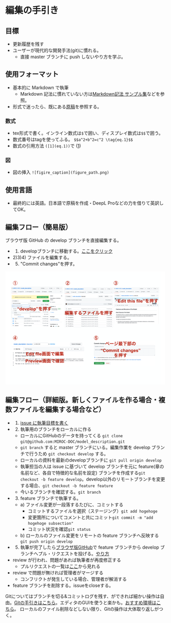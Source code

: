 # 編集の手引き

## 目標

- 更新履歴を残す
- ユーザーが現代的な開発手法(git)に慣れる。
  - 直接 master ブランチに push しないやり方を学ぶ。

## 使用フォーマット

  - 基本的に Markdown で執筆
    - Markdown 記法に慣れていない方は[Markdown記法 サンプル集](https://qiita.com/tbpgr/items/989c6badefff69377da7)などを参照。
  - 形式で迷ったら、既にある[原稿](../descript_files/)を参照する。

### 数式

  - tex形式で書く。インライン数式は`$`で囲い、ディスプレイ数式は`$$`で囲う。
  - 数式番号はtagを使ってふる。 `$$a^2+b^2=c^2 \tag{eq.1}$$`
  - 数式の引用方法 `([1](eq.1))`で ([1](eq.1))

### 図

  - 図の挿入 `![figire_caption](figure_path.png)`

## 使用言語

  - 最終的には英語。日本語で原稿を作成・DeepL Proなどの力を借りて英訳してOK。

## 編集フロー（簡易版）

ブラウザ版 GitHub の develop ブランチを直接編集する。

  - 1) developブランチに移動する。[ここをクリック](https://github.com/MIROC-DOC/model_description/tree/develop)
  - 2)3)4) ファイルを編集する。
  - 5) "Commit changes"を押す。

<img src="./210712_MIROC_GitHub_develop.key-1.png" width=800x>
  
## 編集フロー（詳細版。新しくファイルを作る場合・複数ファイルを編集する場合など）

  - 1) [issue に執筆目標を書く](https://github.com/MIROC-DOC/model_description/issues)
  - 2) 執筆用のブランチをローカルに作る
    - ローカルにGitHubのデータを持ってくる `git clone git@github.com:MIROC-DOC/model_description.git`
    - `git branch` すると master ブランチにいる。編集作業を develop ブランチで行うため `git checkout develop` する。
    - ローカルの資料を最新のdevelopブランチに `git pull origin develop`
    - 執筆担当の人は issue に基づいて develop ブランチを元に feature(章の名前など、各自で特徴的な名前を設定) ブランチを作成する`git checkout -b feature develop`。develop以外のリモートブランチを変更する場合、`git checkout -b feature feature`
    - 今いるブランチを確認する。`git branch`
  - 3) feature ブランチで執筆する。
    - a) ファイル変更が一段落するたびに、コミットする
      - コミットするファイルを選択（ステージング）`git add hogehoge`
      - 変更箇所についてコメントと共にコミット`git commit -m "add hogehoge subsection"`
      - コミット状況を確認`git status`
    - b) ローカルのファイル変更をリモートの feature ブランチへ反映する`git push origin develop`
  - 5) 執筆が完了したら[ブラウザ版GitHub](https://github.com/MIROC-DOC/model_description)で feature ブランチから develop ブランチへプル・リクエストを投げる。[やり方](https://docs.github.com/ja/github/collaborating-with-issues-and-pull-requests/creating-a-pull-request#creating-the-pull-request)
  - review が行われ、問題があれば執筆者が再度修正する
    - プルリクエストの一覧は[ここ](https://github.com/pulls)から見れる
  - review で問題が無ければ管理者がマージする
    - コンフリクトが発生している場合、管理者が解消する
  - feature ブランチを削除する。issueをcloseする。

Gitについてはブランチを切る&コミットログを残す、ができれば細かい操作は自由。[Gitの手引きはこちら](https://github.com/MIROC-DOC/model_description/blob/develop/memo/git.md)。エディタのGUIを使うと楽かも。[おすすめ環境はこちら](https://github.com/MIROC-DOC/model_description/blob/develop/memo/setting.md)。
ローカルのファイル削除などしない限り、Gitの操作は大体取り返しがつく。
